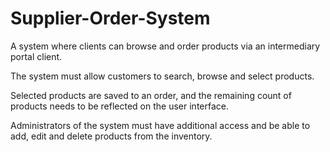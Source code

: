 # Supplier-Order-System

A system where clients can browse and order products via an intermediary portal client. 

The system must allow customers to search, browse and select products.

Selected products are saved to an order, and the remaining count of products needs to be reflected on the user interface. 

Administrators of the system must have additional access and be able to add, edit and delete products from the inventory.
